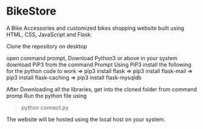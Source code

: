 # BikeStore
A Bike Accessories and customized bikes shopping website built using HTML, CSS, JavaScript and Flask.

Clone the repository on desktop
 
open command prompt, 
Download Python3 or above in your system
download PiP3 from the command Prompt
Using PiP3 install the following for the python code to work
 => pip3 install flask
 => pip3 install flask-mail
 => pip3 install flask-caching
 => pip3 install flask-mysqldb

After Downloading all the libraries, get into the cloned folder from command promp 
Run the python file using 
>python connect.py

The website will be hosted using the local host on your system.
